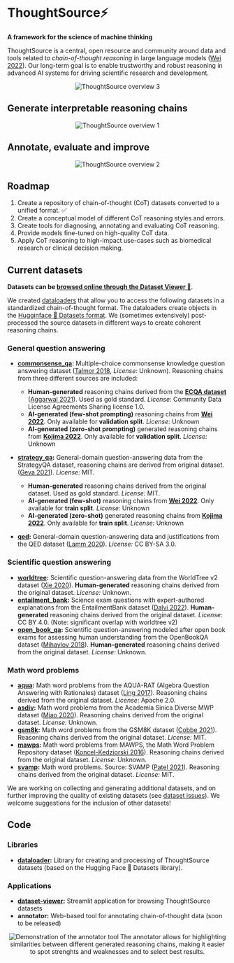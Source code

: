# ThoughtSource⚡
__A framework for the science of machine thinking__

ThoughtSource is a central, open resource and community around data and tools related to _chain-of-thought reasoning_ in large language models ([Wei 2022](https://arxiv.org/abs/2201.11903)). Our long-term goal is to enable trustworthy and robust reasoning in advanced AI systems for driving scientific research and development.

<p align="center">
  <img alt="ThoughtSource overview 3" src="./resources/images/thoughtsource-overview-3.svg">
</p>

## Generate interpretable reasoning chains
<p align="center">
  <img alt="ThoughtSource overview 1" src="./resources/images/thoughtsource-overview-1.svg">
</p>

## Annotate, evaluate and improve
<p align="center">
  <img alt="ThoughtSource overview 2" src="./resources/images/thoughtsource-overview-2.svg">
</p>


## Roadmap

1. Create a repository of chain-of-thought (CoT) datasets converted to a unified format. ✅
2. Create a conceptual model of different CoT reasoning styles and errors.
3. Create tools for diagnosing, annotating and evaluating CoT reasoning.
4. Provide models fine-tuned on high-quality CoT data.
4. Apply CoT reasoning to high-impact use-cases such as biomedical research or clinical decision making.

## Current datasets
__Datasets can be [browsed online through the Dataset Viewer 🔎](http://thought.samwald.info/)__. 
 
 We created [dataloaders](./libs/dataloader/) that allow you to access the following datasets in a standardized chain-of-thought format. The dataloaders create objects in the [Hugginface 🤗 Datasets format](https://huggingface.co/docs/datasets/index). We (sometimes extensively) post-processed the source datasets in different ways to create coherent reasoning chains.


### General question answering
* __[commonsense_qa](https://www.tau-nlp.sites.tau.ac.il/commonsenseqa):__ Multiple-choice commonsense knowledge question answering dataset ([Talmor 2018](https://arxiv.org/abs/1811.00937), _License:_ Unknown).  Reasoning chains from three different sources are included:

  * __Human-generated__ reasoning chains derived from the __[ECQA dataset](https://github.com/dair-iitd/ECQA-Dataset)__ ([Aggarwal 2021](https://aclanthology.org/2021.acl-long.238/)). Used as gold standard. _License:_ Community Data License Agreements Sharing license 1.0.
  * __AI-generated (few-shot prompting)__ reasoning chains from __[Wei 2022](https://arxiv.org/abs/2201.11903)__. Only available for __validation split__. _License:_ Unknown
  * __AI-generated (zero-shot prompting)__  generated reasoning chains from __[Kojima 2022](https://arxiv.org/abs/2205.11916)__. Only available for __validation split__. _License:_ Unknown
* __[strategy_qa](https://allenai.org/data/strategyqa):__ General-domain question-answering data from the StrategyQA dataset, reasoning chains are derived from original dataset. ([Geva 2021](https://direct.mit.edu/tacl/article/doi/10.1162/tacl_a_00370/100680/Did-Aristotle-Use-a-Laptop-A-Question-Answering)). _License:_ MIT.
  * __Human-generated__ reasoning chains derived from the original dataset. Used as gold standard. _License:_ MIT.
  * __AI-generated (few-shot)__ reasoning chains from __[Wei 2022](https://arxiv.org/abs/2201.11903)__. Only available for __train split__. _License:_ Unknown
  * __AI-generated (zero-shot)__  generated reasoning chains from __[Kojima 2022](https://arxiv.org/abs/2205.11916)__. Only available for __train split__. _License:_ Unknown
* __[qed](https://github.com/google-research-datasets/QED):__ General-domain question-answering data and justifications from the QED dataset ([Lamm 2020](https://arxiv.org/abs/2009.06354)). _License:_ CC BY-SA 3.0.

### Scientific question answering
* __[worldtree](http://cognitiveai.org/explanationbank/):__ Scientific question-answering data from the WorldTree v2 dataset ([Xie 2020](https://aclanthology.org/2020.lrec-1.671/)). __Human-generated__ reasoning chains derived from the original dataset. _License:_ Unknown.
* __[entailment_bank](https://allenai.org/data/entailmentbank):__ Science exam questions with expert-authored explanations from the EntailmentBank dataset ([Dalvi 2022](https://arxiv.org/pdf/2104.08661.pdf)). __Human-generated__ reasoning chains derived from the original dataset. _License:_ CC BY 4.0. (Note: significant overlap with worldtree v2)
* __[open_book_qa](https://allenai.org/data/open-book-qa):__ Scientific question-answering modeled after open book exams for assessing human understanding from the OpenBookQA dataset ([Mihaylov 2018](https://aclanthology.org/D18-1260.pdf)). __Human-generated__ reasoning chains derived from the original dataset. _License:_ Unknown.

### Math word problems
* __[aqua](https://github.com/deepmind/AQuA):__ Math word problems from the AQUA-RAT (Algebra Question Answering with Rationales) dataset ([Ling 2017](https://arxiv.org/pdf/1705.04146.pdf)). Reasoning chains derived from the original dataset. _License:_ Apache 2.0.
* __[asdiv](https://github.com/chaochun/nlu-asdiv-dataset):__ Math word problems from the Academia Sinica Diverse MWP dataset ([Miao 2020](https://aclanthology.org/2020.acl-main.92/)). Reasoning chains derived from the original dataset. _License:_ Unknown.
* __[gsm8k](https://github.com/openai/grade-school-math):__  Math word problems from the GSM8K dataset ([Cobbe 2021](https://arxiv.org/abs/2110.14168)). Reasoning chains derived from the original dataset. _License:_ MIT.
* __[mawps](https://github.com/sroy9/mawps):__ Math word problems from MAWPS, the Math Word Problem Repository dataset ([Koncel-Kedziorski 2016](https://aclanthology.org/N16-1136.pdf)). Reasoning chains derived from the original dataset. _License:_ Unknown.
* __[svamp](https://github.com/arkilpatel/SVAMP):__ Math word problems. Source: SVAMP ([Patel 2021](https://aclanthology.org/2021.naacl-main.168/)). Reasoning chains derived from the original dataset. _License:_ MIT.


We are working on collecting and generating additional datasets, and on further improving the quality of existing datasets (see [dataset issues](https://github.com/OpenBioLink/ThoughtSource/issues?q=is%3Aissue+label%3Adataset)). We welcome suggestions for the inclusion of other datasets!

## Code
### Libraries

* __[dataloader](./libs/dataloader/):__ Library for creating and processing of ThoughtSource datasets (based on the Hugging Face 🤗 Datasets library).

### Applications

* __[dataset-viewer](./apps/dataset-viewer/):__ Streamlit application for browsing ThoughtSource datasets
* __annotator:__ Web-based tool for annotating chain-of-thought data (soon to be released)

<p align="center">
  <img alt="Demonstration of the annotator tool" src="./resources/images/annotator-demo.webp">
  The annotator allows for highlighting similarities between different generated reasoning chains, making it easier to spot strenghts and weaknesses and to select best results.
</p>







